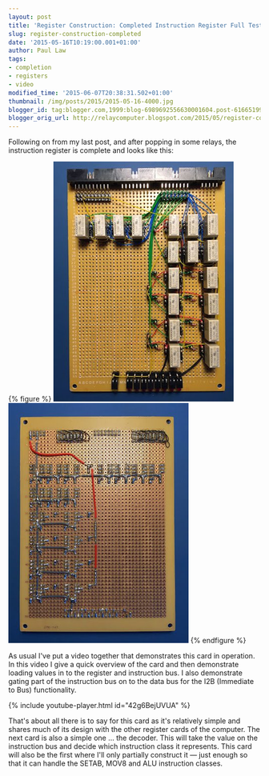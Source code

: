 ```yaml
---
layout: post
title: 'Register Construction: Completed Instruction Register Full Test'
slug: register-construction-completed
date: '2015-05-16T10:19:00.001+01:00'
author: Paul Law
tags:
- completion
- registers
- video
modified_time: '2015-06-07T20:38:31.502+01:00'
thumbnail: /img/posts/2015/2015-05-16-4000.jpg
blogger_id: tag:blogger.com,1999:blog-6989692556630001604.post-6166519978545466354
blogger_orig_url: http://relaycomputer.blogspot.com/2015/05/register-construction-completed.html
---
```


Following on from my last post, and after popping in some relays, the 
instruction register is complete and looks like this:

{% figure %}
![Completed Instruction Register (front view)](/assets/img/posts/2015/2015-05-16-0000.jpg)
![Completed Instruction Register (rear view)](/assets/img/posts/2015/2015-05-16-0001.jpg)
{% endfigure %}

As usual I've put a video together that 
demonstrates this card in operation. In this video I give a quick overview of 
the card and then demonstrate loading values in to the register and 
instruction bus. I also  demonstrate gating part of the instruction bus on to 
the data bus for the I2B (Immediate to Bus) functionality.

{% include youtube-player.html id="42g6BejUVUA" %}

That's about all there is to say for this 
card as it's relatively simple and shares much of its design with the other 
register cards of the computer. The next card is also a simple one ... the 
decoder. This will take the value on the instruction bus and decide which 
instruction class it represents. This card will also be the first where I'll 
only partially construct it — just enough so that it can handle the SETAB, 
MOV8 and ALU instruction classes.
